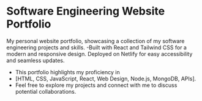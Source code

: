 # Software Engineering Website Portfolio 

My personal website portfolio, showcasing a collection of my software engineering projects and skills. 
-Built with React and Tailwind CSS for a modern and responsive design. Deployed on Netlify for easy accessibility and seamless updates. 
- This portfolio highlights my proficiency in 
- [HTML, CSS, JavaScript, React, Web Design, Node.js, MongoDB, APIs].
- Feel free to explore my projects and connect with me to discuss potential collaborations.
